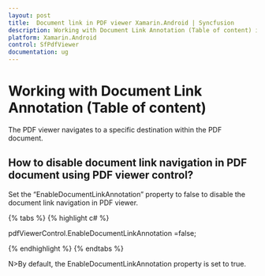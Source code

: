 ```yaml
---
layout: post
title:  Document link in PDF viewer Xamarin.Android | Syncfusion
description: Working with Document Link Annotation (Table of content) in Xamarin.Android PDF viewer
platform: Xamarin.Android
control: SfPdfViewer
documentation: ug
---
```


# Working with Document Link Annotation (Table of content)

The PDF viewer navigates to a specific destination within the PDF document.


## How to disable document link navigation in PDF document using PDF viewer control?

Set the “EnableDocumentLinkAnnotation” property to false to disable the document link navigation in PDF viewer. 

{% tabs %}
{% highlight c# %}

pdfViewerControl.EnableDocumentLinkAnnotation =false;

{% endhighlight %}
{% endtabs %}

N>By default, the EnableDocumentLinkAnnotation property is set to true.
